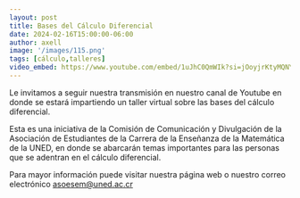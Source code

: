```yaml
---
layout: post
title: Bases del Cálculo Diferencial
date: 2024-02-16T15:00:00-06:00
author: axell
image: '/images/115.png'
tags: [cálculo,talleres]
video_embed: https://www.youtube.com/embed/1uJhC0QmWIk?si=jOoyjrKtyMQNYt30
---
```


Le invitamos a seguir nuestra transmisión en nuestro canal de Youtube en donde se estará impartiendo un taller virtual sobre las bases del cálculo diferencial. 

Esta es una iniciativa de la Comisión de Comunicación y Divulgación de la Asociación de Estudiantes de la Carrera de la Enseñanza de la Matemática de la UNED, en donde se abarcarán temas importantes para las personas que se adentran en el cálculo diferencial. 

Para mayor información puede visitar nuestra página web o nuestro correo electrónico asoesem@uned.ac.cr
